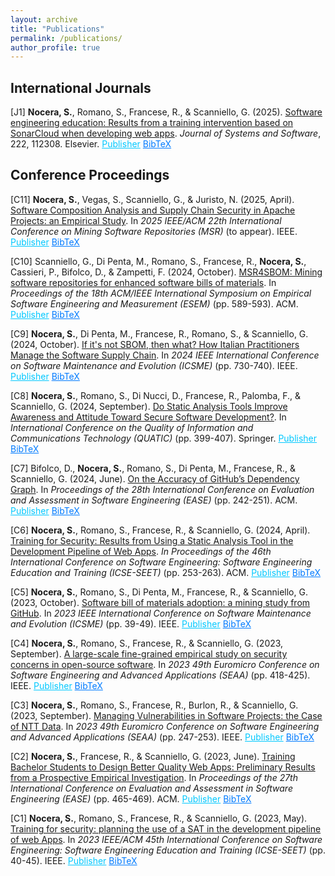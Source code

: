 ```yaml
---
layout: archive
title: "Publications"
permalink: /publications/
author_profile: true
---
```


## International Journals

[J1]  **Nocera, S.**, Romano, S., Francese, R., & Scanniello, G. (2025). [Software engineering education: Results from a training intervention based on SonarCloud when developing web apps](https://doi.org/10.1016/j.jss.2024.112308). _Journal of Systems and Software_, 222, 112308. Elsevier.
<button style="all: unset; color: #00c8ff; cursor: pointer; text-decoration: underline; background: none; border: none;" onclick="window.open('https://doi.org/10.1016/j.jss.2024.112308', '_blank');">Publisher</button>
<button style="all: unset; color: #007bff; cursor: pointer; text-decoration: underline; background: none; border: none;" onclick="toggleSnippet('j1')">BibTeX</button>

<div id="j1" style="display: none; background-color: #f9f9f9; border: 1px solid #ddd; padding: 10px; margin-top: 10px; font-family: 'Courier New', monospace;">
@article{Nocera:Jss:2025,
title = {Software engineering education: Results from a training intervention based on SonarCloud when developing web apps},
author = {Sabato Nocera and Simone Romano and Rita Francese and Giuseppe Scanniello},
journal = {Journal of Systems and Software},
volume = {222},
pages = {112308},
year = {2025},
doi = {https://doi.org/10.1016/j.jss.2024.112308},
url = {https://www.sciencedirect.com/science/article/pii/S0164121224003522},
publisher={Elsevier}
}
</div>

## Conference Proceedings

[C11] **Nocera, S.**, Vegas, S., Scanniello, G., & Juristo, N. (2025, April). [Software Composition Analysis and Supply Chain Security in Apache Projects:
an Empirical Study](#). In _2025 IEEE/ACM 22th International Conference on Mining Software Repositories (MSR)_ (to appear). IEEE.
<button style="all: unset; color: #00c8ff; cursor: pointer; text-decoration: underline; background: none; border: none;">Publisher</button>
<button style="all: unset; color: #007bff; cursor: pointer; text-decoration: underline; background: none; border: none;" onclick="toggleSnippet('c11')">BibTeX</button>

<div id="c11" style="display: none; background-color: #f9f9f9; border: 1px solid #ddd; padding: 10px; margin-top: 10px; font-family: 'Courier New', monospace;">
@inproceedings{Nocera:Msr:2025,
  title={Software Composition Analysis and Supply Chain Security in Apache Projects: an Empirical Study},
  author={Sabato Nocera and Sira Vegas and Giuseppe Scanniello and Natalia Juristo},
  booktitle={Proceedings of International Conference on Mining Software Repositories},
  pages={},
  year={2025},
  publisher={IEEE}
}
</div>

[C10] Scanniello, G., Di Penta, M., Romano, S., Francese, R., **Nocera, S.**, Cassieri, P., Bifolco, D., & Zampetti, F. (2024, October). [MSR4SBOM: Mining software repositories for enhanced software bills of materials](https://doi.org/10.1145/3674805.3695390). In _Proceedings of the 18th ACM/IEEE International Symposium on Empirical Software Engineering and Measurement (ESEM)_ (pp. 589-593). ACM.
<button style="all: unset; color: #00c8ff; cursor: pointer; text-decoration: underline; background: none; border: none;" onclick="window.open('https://doi.org/10.1145/3674805.3695390', '_blank');">Publisher</button>
<button style="all: unset; color: #007bff; cursor: pointer; text-decoration: underline; background: none; border: none;" onclick="toggleSnippet('c10')">BibTeX</button>

<div id="c10" style="display: none; background-color: #f9f9f9; border: 1px solid #ddd; padding: 10px; margin-top: 10px; font-family: 'Courier New', monospace;">
@inproceedings{Scanniello:Esem:2024,
author = {Scanniello, Giuseppe and Di Penta, Massimiliano and Romano, Simone and Francese, Rita and Nocera, Sabato and Cassieri, Pietro and Bifolco, Daniele and Zampetti, Fiorella},
title = {MSR4SBOM: Mining Software Repositories for enhanced Software Bills of Materials},
year = {2024},
publisher = {Association for Computing Machinery},
address = {New York, NY, USA},
url = {https://doi.org/10.1145/3674805.3695390},
doi = {10.1145/3674805.3695390},
booktitle = {Proceedings of the 18th ACM/IEEE International Symposium on Empirical Software Engineering and Measurement},
pages = {589–593},
location = {Barcelona, Spain},
series = {ESEM '24}
}
</div>

[C9] **Nocera, S.**, Di Penta, M., Francese, R., Romano, S., & Scanniello, G. (2024, October). [If it's not SBOM, then what? How Italian Practitioners Manage the Software Supply Chain](https://doi.org/10.1109/ICSME58944.2024.00077). In _2024 IEEE International Conference on Software Maintenance and Evolution (ICSME)_ (pp. 730-740). IEEE.
<button style="all: unset; color: #00c8ff; cursor: pointer; text-decoration: underline; background: none; border: none;" onclick="window.open('https://doi.org/10.1109/ICSME58944.2024.00077', '_blank');">Publisher</button>
<button style="all: unset; color: #007bff; cursor: pointer; text-decoration: underline; background: none; border: none;" onclick="toggleSnippet('c9')">BibTeX</button>

<div id="c9" style="display: none; background-color: #f9f9f9; border: 1px solid #ddd; padding: 10px; margin-top: 10px; font-family: 'Courier New', monospace;">
@inproceedings{Quatic:Icsme:2024,
author={Nocera, Sabato and Di Penta, Massimiliano and Francese, Rita and Romano, Simone and Scanniello, Giuseppe},
booktitle={2024 IEEE International Conference on Software Maintenance and Evolution (ICSME)}, 
title={If it's not SBOM, then what? How Italian Practitioners Manage the Software Supply Chain}, 
year={2024},
pages={730-740},
publisher={IEEE},
url = {https://doi.org/10.1109/ICSME58944.2024.00077},
doi={10.1109/ICSME58944.2024.00077}}
</div>

[C8] **Nocera, S.**, Romano, S., Di Nucci, D., Francese, R., Palomba, F., & Scanniello, G. (2024, September). [Do Static Analysis Tools Improve Awareness and Attitude Toward Secure Software Development?](https://doi.org/10.1007/978-3-031-70245-7_28). In _International Conference on the Quality of Information and Communications Technology (QUATIC)_ (pp. 399-407). Springer.
<button style="all: unset; color: #00c8ff; cursor: pointer; text-decoration: underline; background: none; border: none;" onclick="window.open('https://doi.org/10.1007/978-3-031-70245-7_28', '_blank');">Publisher</button>
<button style="all: unset; color: #007bff; cursor: pointer; text-decoration: underline; background: none; border: none;" onclick="toggleSnippet('c8')">BibTeX</button>

<div id="c8" style="display: none; background-color: #f9f9f9; border: 1px solid #ddd; padding: 10px; margin-top: 10px; font-family: 'Courier New', monospace;">
@inproceedings{Quatic:Ease:2024,
author={Nocera, Sabato
and Romano, Simone
and Di Nucci, Dario
and Francese, Rita
and Palomba, Fabio
and Scanniello, Giuseppe},
title={Do Static Analysis Tools Improve Awareness and Attitude Toward Secure Software Development?},
booktitle={International Conference on the Quality of Information and Communications Technology},
year={2024},
publisher={Springer Nature Switzerland},
address={Cham},
pages={399-407},  
url = {https://doi.org/10.1007/978-3-031-70245-7_28},
doi = {10.1007/978-3-031-70245-7_28}
}
</div>

[C7] Bifolco, D., **Nocera, S.**, Romano, S., Di Penta, M., Francese, R., & Scanniello, G. (2024, June). [On the Accuracy of GitHub’s Dependency Graph](https://doi.org/10.1145/3661167.3661175). In _Proceedings of the 28th International Conference on Evaluation and Assessment in Software Engineering (EASE)_ (pp. 242-251). ACM.
<button style="all: unset; color: #00c8ff; cursor: pointer; text-decoration: underline; background: none; border: none;" onclick="window.open('https://doi.org/10.1145/3661167.3661175', '_blank');">Publisher</button>
<button style="all: unset; color: #007bff; cursor: pointer; text-decoration: underline; background: none; border: none;" onclick="toggleSnippet('c7')">BibTeX</button>

<div id="c7" style="display: none; background-color: #f9f9f9; border: 1px solid #ddd; padding: 10px; margin-top: 10px; font-family: 'Courier New', monospace;">
@inproceedings{Bifolco:Ease:2024,
author = {Bifolco, Daniele and Nocera, Sabato and Romano, Simone and Di Penta, Massimiliano and Francese, Rita and Scanniello, Giuseppe},
title = {On the Accuracy of GitHub's Dependency Graph},
year = {2024},
publisher = {Association for Computing Machinery},
address = {New York, NY, USA},
url = {https://doi.org/10.1145/3661167.3661175},
doi = {10.1145/3661167.3661175},
pages = {242–251},
location = {Salerno, Italy},
series = {EASE '24}
}
</div>

[C6] **Nocera, S.**, Romano, S., Francese, R., & Scanniello, G. (2024, April). [Training for Security: Results from Using a Static Analysis Tool in the Development Pipeline of Web Apps](https://doi.org/10.1145/3639474.3640073). _In Proceedings of the 46th International Conference on Software Engineering: Software Engineering Education and Training (ICSE-SEET)_ (pp. 253-263). ACM.
<button style="all: unset; color: #00c8ff; cursor: pointer; text-decoration: underline; background: none; border: none;" onclick="window.open('https://doi.org/10.1145/3639474.3640073', '_blank');">Publisher</button>
<button style="all: unset; color: #007bff; cursor: pointer; text-decoration: underline; background: none; border: none;" onclick="toggleSnippet('c6')">BibTeX</button>

<div id="c6" style="display: none; background-color: #f9f9f9; border: 1px solid #ddd; padding: 10px; margin-top: 10px; font-family: 'Courier New', monospace;">
@inproceedings{Nocera:IcseSet:2024,
author = {Nocera, Sabato and Romano, Simone and Francese, Rita and Scanniello, Giuseppe},
title = {Training for Security: Results from Using a Static Analysis Tool in the Development Pipeline of Web Apps},
year = {2024},
publisher = {Association for Computing Machinery},
address = {New York, NY, USA},
url = {https://doi.org/10.1145/3639474.3640073},
doi = {10.1145/3639474.3640073},
booktitle = {Proceedings of the 46th International Conference on Software Engineering: Software Engineering Education and Training},
pages = {253–263},
location = {Lisbon, Portugal},
series = {ICSE-SEET '24}
}
</div>

[C5] **Nocera, S.**, Romano, S., Di Penta, M., Francese, R., & Scanniello, G. (2023, October). [Software bill of materials adoption: a mining study from GitHub](https://doi.org/10.1109/ICSME58846.2023.00016). In _2023 IEEE International Conference on Software Maintenance and Evolution (ICSME)_ (pp. 39-49). IEEE.
<button style="all: unset; color: #00c8ff; cursor: pointer; text-decoration: underline; background: none; border: none;" onclick="window.open('https://doi.org/10.1109/ICSME58846.2023.00016', '_blank');">Publisher</button>
<button style="all: unset; color: #007bff; cursor: pointer; text-decoration: underline; background: none; border: none;" onclick="toggleSnippet('c5')">BibTeX</button>

<div id="c5" style="display: none; background-color: #f9f9f9; border: 1px solid #ddd; padding: 10px; margin-top: 10px; font-family: 'Courier New', monospace;">
@inproceedings{Nocera:Icsme:2023,
  author={Nocera, Sabato and Romano, Simone and Penta, Massimiliano Di and Francese, Rita and Scanniello, Giuseppe},
  booktitle={2023 IEEE International Conference on Software Maintenance and Evolution (ICSME)}, 
  title={Software Bill of Materials Adoption: A Mining Study from GitHub}, 
  year={2023},
  publisher={IEEE},
  pages={39-49},
  url = {https://doi.org/10.1109/ICSME58846.2023.00016},
  doi={10.1109/ICSME58846.2023.00016}}
</div>

[C4] **Nocera, S.**, Romano, S., Francese, R., & Scanniello, G. (2023, September). [A large-scale fine-grained empirical study on security concerns in open-source software](https://doi.org/10.1109/SEAA60479.2023.00069). In _2023 49th Euromicro Conference on Software Engineering and Advanced Applications (SEAA)_ (pp. 418-425). IEEE.
<button style="all: unset; color: #00c8ff; cursor: pointer; text-decoration: underline; background: none; border: none;" onclick="window.open('https://doi.org/10.1109/SEAA60479.2023.00069', '_blank');">Publisher</button>
<button style="all: unset; color: #007bff; cursor: pointer; text-decoration: underline; background: none; border: none;" onclick="toggleSnippet('c4')">BibTeX</button>

<div id="c4" style="display: none; background-color: #f9f9f9; border: 1px solid #ddd; padding: 10px; margin-top: 10px; font-family: 'Courier New', monospace;">
@inproceedings{Nocera:SeaaSm:2023,
  author={Nocera, Sabato and Romano, Simone and Francese, Rita and Scanniello, Giuseppe},
  booktitle={2023 49th Euromicro Conference on Software Engineering and Advanced Applications (SEAA)}, 
  title={A Large-scale Fine-grained Empirical Study on Security Concerns in Open-source Software}, 
  year={2023},
  pages={418-425},
  publisher={IEEE},
  url = {https://doi.org/10.1109/SEAA60479.2023.00069},
  doi={10.1109/SEAA60479.2023.00069}}
</div>

[C3] **Nocera, S.**, Romano, S., Francese, R., Burlon, R., & Scanniello, G. (2023, September). [Managing Vulnerabilities in Software Projects: the Case of NTT Data](https://doi.org/10.1109/SEAA60479.2023.00046). In _2023 49th Euromicro Conference on Software Engineering and Advanced Applications (SEAA)_ (pp. 247-253). IEEE.
<button style="all: unset; color: #00c8ff; cursor: pointer; text-decoration: underline; background: none; border: none;" onclick="window.open('https://doi.org/10.1109/SEAA60479.2023.00046', '_blank');">Publisher</button>
<button style="all: unset; color: #007bff; cursor: pointer; text-decoration: underline; background: none; border: none;" onclick="toggleSnippet('c3')">BibTeX</button>

<div id="c3" style="display: none; background-color: #f9f9f9; border: 1px solid #ddd; padding: 10px; margin-top: 10px; font-family: 'Courier New', monospace;">
@inproceedings{Nocera:SeaaSm:2023,
  author={Nocera, Sabato and Romano, Simone and Francese, Rita and Burlon, Riccardo and Scanniello, Giuseppe},
  booktitle={2023 49th Euromicro Conference on Software Engineering and Advanced Applications (SEAA)}, 
  title={Managing Vulnerabilities in Software Projects: the Case of NTT Data}, 
  year={2023},
  pages={247-253},
  publisher={IEEE},
  url = {https://doi.org/10.1109/SEAA60479.2023.00046},
  doi={10.1109/SEAA60479.2023.00046}}
</div>

[C2] **Nocera, S.**, Francese, R., & Scanniello, G. (2023, June). [Training Bachelor Students to Design Better Quality Web Apps: Preliminary Results from a Prospective Empirical Investigation](https://doi.org/10.1145/3593434.3593957). In _Proceedings of the 27th International Conference on Evaluation and Assessment in Software Engineering (EASE)_ (pp. 465-469). ACM.
<button style="all: unset; color: #00c8ff; cursor: pointer; text-decoration: underline; background: none; border: none;" onclick="window.open('https://doi.org/10.1145/3593434.3593957', '_blank');">Publisher</button>
<button style="all: unset; color: #007bff; cursor: pointer; text-decoration: underline; background: none; border: none;" onclick="toggleSnippet('c2')">BibTeX</button>

<div id="c2" style="display: none; background-color: #f9f9f9; border: 1px solid #ddd; padding: 10px; margin-top: 10px; font-family: 'Courier New', monospace;">
@inproceedings{Nocera:Ease:2023,
  author = {Nocera, Sabato and Francese, Rita and Scanniello, Giuseppe},
  title = {Training Bachelor Students to Design Better Quality Web Apps: Preliminary Results from a Prospective Empirical Investigation},
  year = {2023},
  publisher = {Association for Computing Machinery},
  address = {New York, NY, USA},
  url = {https://doi.org/10.1145/3593434.3593957},
  doi = {10.1145/3593434.3593957},
  booktitle = {Proceedings of the 27th International Conference on Evaluation and Assessment in Software Engineering},
  pages = {465–469},
  location = {Oulu, Finland},
  series = {EASE '23}}
</div>

[C1] **Nocera, S.**, Romano, S., Francese, R., & Scanniello, G. (2023, May). [Training for security: planning the use of a SAT in the development pipeline of web Apps](https://doi.org/10.1109/ICSE-SEET58685.2023.00010). In _2023 IEEE/ACM 45th International Conference on Software Engineering: Software Engineering Education and Training (ICSE-SEET)_ (pp. 40-45). IEEE.
<button style="all: unset; color: #00c8ff; cursor: pointer; text-decoration: underline; background: none; border: none;" onclick="window.open('https://doi.org/10.1109/ICSE-SEET58685.2023.00010', '_blank');">Publisher</button>
<button style="all: unset; color: #007bff; cursor: pointer; text-decoration: underline; background: none; border: none;" onclick="toggleSnippet('c1')">BibTeX</button>

<div id="c1" style="display: none; background-color: #f9f9f9; border: 1px solid #ddd; padding: 10px; margin-top: 10px; font-family: 'Courier New', monospace;">
@inproceedings{Nocera:IcseSeet:2023,
  author={Nocera, Sabato and Romano, Simone and Francese, Rita and Scanniello, Giuseppe},
  booktitle={2023 IEEE/ACM 45th International Conference on Software Engineering: Software Engineering Education and Training (ICSE-SEET)}, 
  title={Training for Security: Planning the Use of a SAT in the Development Pipeline of Web Apps}, 
  year={2023},
  pages={40-45},
  publisher={IEEE},
  url = {https://doi.org/10.1109/ICSE-SEET58685.2023.00010},
  doi={10.1109/ICSE-SEET58685.2023.00010}}
</div>




<script>
  function toggleSnippet(id) {
    const snippet = document.getElementById(id);
    if (snippet.style.display === "none") {
      snippet.style.display = "block";
    } else {
      snippet.style.display = "none";
    }
  }
</script>
